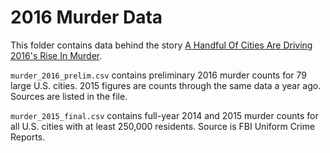 # 2016 Murder Data

This folder contains data behind the story [A Handful Of Cities Are Driving 2016's Rise In Murder](http://fivethirtyeight.com/features/a-handful-of-cities-are-driving-2016s-rise-in-murders/).

`murder_2016_prelim.csv` contains preliminary 2016 murder counts for 79 large U.S. cities. 2015 figures are counts through the same data a year ago. Sources are listed in the file.

`murder_2015_final.csv` contains full-year 2014 and 2015 murder counts for all U.S. cities with at least 250,000 residents. Source is FBI Uniform Crime Reports.
